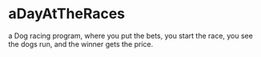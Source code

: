# aDayAtTheRaces


a Dog racing program, where you put the bets, you start the race, you see the dogs run, and the winner gets the price.
